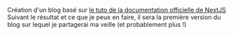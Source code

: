 Création d'un blog basé sur [le tuto de la documentation officielle de NextJS](https://nextjs.org/learn)\
Suivant le résultat et ce que je peux en faire, il sera la première version du blog sur lequel je partagerai ma veille (et probablement plus !)
